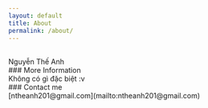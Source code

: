 ```yaml
---
layout: default
title: About
permalink: /about/
---
```

<article>
<br>
Nguyễn Thế Anh
<br>
### More Information
<br>
Không có gì đặc biệt :v
<br>
### Contact me
<br>
[ntheanh201@gmail.com](mailto:ntheanh201@gmail.com)
</article>